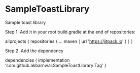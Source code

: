 # SampleToastLibrary
Sample toast library

Step 1: Add it in your root build.gradle at the end of repositories:

 allprojects {
		repositories {
			...
			maven { url 'https://jitpack.io' }
		}
	}
  
  
Step 2. Add the dependency 

  dependencies {
	        implementation 'com.github.akbarnwal:SampleToastLibrary:Tag'
	}
  
